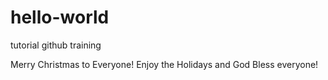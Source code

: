 # hello-world
tutorial github training

Merry Christmas to Everyone!
Enjoy the Holidays and God Bless everyone!
